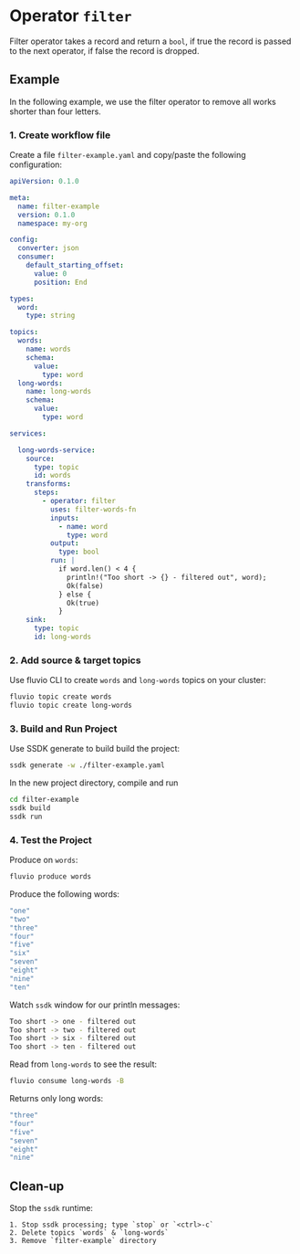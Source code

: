 # Operator `filter`

Filter operator takes a record and return a `bool`, if true the record is passed to the next operator, if false the record is dropped.

## Example

In the following example, we use the filter operator to remove all works shorter than four letters.

### 1. Create workflow file

Create a file `filter-example.yaml` and copy/paste the following configuration:

```yaml
apiVersion: 0.1.0

meta:
  name: filter-example
  version: 0.1.0
  namespace: my-org

config:
  converter: json
  consumer:
    default_starting_offset:
      value: 0
      position: End

types:
  word:
    type: string

topics:
  words:
    name: words
    schema:
      value:
        type: word
  long-words:
    name: long-words
    schema:
      value:
        type: word

services:

  long-words-service:
    source:
      type: topic
      id: words
    transforms:
      steps:
        - operator: filter
          uses: filter-words-fn
          inputs:
            - name: word
              type: word
          output:
            type: bool
          run: |
            if word.len() < 4 {
              println!("Too short -> {} - filtered out", word);
              Ok(false)
            } else {
              Ok(true)
            }
    sink:
      type: topic
      id: long-words
```

### 2. Add source & target topics

Use fluvio CLI to create `words` and `long-words` topics on your cluster:

```bash
fluvio topic create words
fluvio topic create long-words
```

### 3. Build and Run Project

Use SSDK generate to build build the project:

```bash
ssdk generate -w ./filter-example.yaml
```

In the new project directory, compile and run

```bash
cd filter-example
ssdk build
ssdk run
```

### 4. Test the Project

Produce on `words`:

```bash
fluvio produce words
```

Produce the following words:

```bash
"one"
"two"
"three"
"four"
"five"
"six"
"seven"
"eight"
"nine"
"ten"
```

Watch `ssdk` window for our println messages:

```bash
Too short -> one - filtered out
Too short -> two - filtered out
Too short -> six - filtered out
Too short -> ten - filtered out
```

Read from `long-words` to see the result:

```bash
fluvio consume long-words -B
```

Returns only long words:

```bash
"three"
"four"
"five"
"seven"
"eight"
"nine"
```


## Clean-up

Stop the `ssdk` runtime:
`````
1. Stop ssdk processing; type `stop` or `<ctrl>-c`
2. Delete topics `words` & `long-words`
3. Remove `filter-example` directory